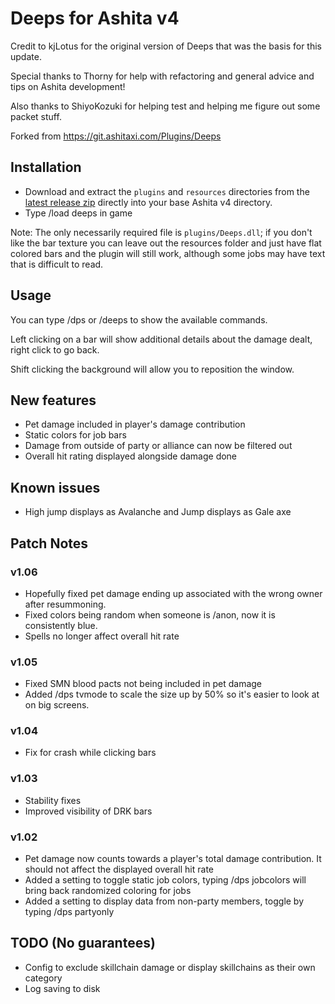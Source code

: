 # Deeps for Ashita v4
Credit to kjLotus for the original version of Deeps that was the basis for this update.

Special thanks to Thorny for help with refactoring and general advice and tips on Ashita development!

Also thanks to ShiyoKozuki for helping test and helping me figure out some packet stuff.

Forked from https://git.ashitaxi.com/Plugins/Deeps

## Installation
- Download and extract the ```plugins``` and ```resources``` directories from the [latest release zip](https://github.com/relliko/Deeps/releases/latest) directly into your base Ashita v4 directory.
- Type /load deeps in game

Note: The only necessarily required file is ```plugins/Deeps.dll```; if you don't like the bar texture you can leave out the resources folder and just have flat colored bars and the plugin will still work, although some jobs may have text that is difficult to read.


## Usage
You can type /dps or /deeps to show the available commands. 

Left clicking on a bar will show additional details about the damage dealt, right click to go back.

Shift clicking the background will allow you to reposition the window.


## New features
- Pet damage included in player's damage contribution
- Static colors for job bars
- Damage from outside of party or alliance can now be filtered out
- Overall hit rating displayed alongside damage done

## Known issues
- High jump displays as Avalanche and Jump displays as Gale axe

## Patch Notes

### v1.06
- Hopefully fixed pet damage ending up associated with the wrong owner after resummoning.
- Fixed colors being random when someone is /anon, now it is consistently blue.
- Spells no longer affect overall hit rate

### v1.05
- Fixed SMN blood pacts not being included in pet damage
- Added /dps tvmode to scale the size up by 50% so it's easier to look at on big screens.

### v1.04
- Fix for crash while clicking bars

### v1.03
- Stability fixes
- Improved visibility of DRK bars

### v1.02
- Pet damage now counts towards a player's total damage contribution. It should not affect the displayed overall hit rate
- Added a setting to toggle static job colors, typing /dps jobcolors will bring back randomized coloring for jobs
- Added a setting to display data from non-party members, toggle by typing /dps partyonly

## TODO (No guarantees)
- Config to exclude skillchain damage or display skillchains as their own category
- Log saving to disk
